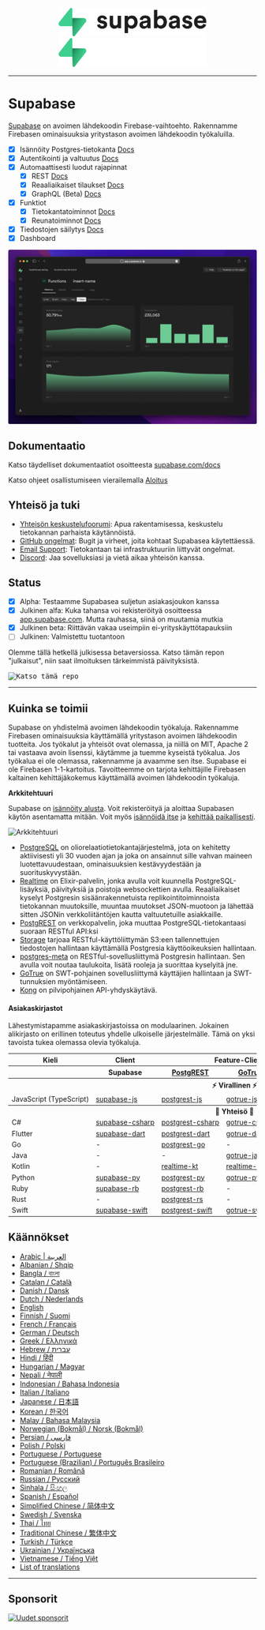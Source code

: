 <p align="center">
<img width="300" src="https://raw.githubusercontent.com/supabase/supabase/master/packages/common/assets/images/supabase-logo-wordmark--light.svg#gh-light-mode-only">
<img width="300" src="https://raw.githubusercontent.com/supabase/supabase/master/packages/common/assets/images/supabase-logo-wordmark--dark.svg#gh-dark-mode-only">
</p>

---

# Supabase

[Supabase](https://supabase.com) on avoimen lähdekoodin Firebase-vaihtoehto. Rakennamme Firebasen ominaisuuksia yritystason avoimen lähdekoodin työkaluilla.

- [x] Isännöity Postgres-tietokanta [Docs](https://supabase.com/docs/guides/database)
- [x] Autentikointi ja valtuutus [Docs](https://supabase.com/docs/guides/auth)
- [x] Automaattisesti luodut rajapinnat
  - [x] REST [Docs](https://supabase.com/docs/guides/database/api#rest-api)
  - [x] Reaaliaikaiset tilaukset [Docs](https://supabase.com/docs/guides/database/api#realtime-api)
  - [x] GraphQL (Beta) [Docs](https://supabase.com/docs/guides/database/api#graphql-api)
- [x] Funktiot
  - [x] Tietokantatoiminnot [Docs](https://supabase.com/docs/guides/database/functions)
  - [x] Reunatoiminnot [Docs](https://supabase.com/docs/guides/functions)
- [x] Tiedostojen säilytys [Docs](https://supabase.com/docs/guides/storage)
- [x] Dashboard

![Supabase hallintapaneeli](https://raw.githubusercontent.com/supabase/supabase/master/apps/www/public/images/github/supabase-dashboard.png)

## Dokumentaatio

Katso täydelliset dokumentaatiot osoitteesta [supabase.com/docs](https://supabase.com/docs)

Katso ohjeet osallistumiseen vierailemalla [Aloitus](../DEVELOPERS.md)

## Yhteisö ja tuki

- [Yhteisön keskustelufoorumi](https://github.com/supabase/supabase/discussions): Apua rakentamisessa, keskustelu tietokannan parhaista käytännöistä.
- [GitHub ongelmat](https://github.com/supabase/supabase/issues): Bugit ja virheet, joita kohtaat Supabasea käytettäessä.
- [Email Support](https://supabase.com/docs/support#business-support): Tietokantaan tai infrastruktuuriin liittyvät ongelmat.
- [Discord](https://discord.supabase.com): Jaa sovelluksiasi ja vietä aikaa yhteisön kanssa.

## Status

- [x] Alpha: Testaamme Supabasea suljetun asiakasjoukon kanssa
- [x] Julkinen alfa: Kuka tahansa voi rekisteröityä osoitteessa [app.supabase.com](https://app.supabase.com). Mutta rauhassa, siinä on muutamia mutkia
- [x] Julkinen beta: Riittävän vakaa useimpiin ei-yrityskäyttötapauksiin
- [ ] Julkinen: Valmistettu tuotantoon

Olemme tällä hetkellä julkisessa betaversiossa. Katso tämän repon "julkaisut", niin saat ilmoituksen tärkeimmistä päivityksistä.

<kbd><img src="https://raw.githubusercontent.com/supabase/supabase/d5f7f413ab356dc1a92075cb3cee4e40a957d5b1/web/static/watch-repo.gif" alt="Katso tämä repo"/></kbd>

---

## Kuinka se toimii

Supabase on yhdistelmä avoimen lähdekoodin työkaluja. Rakennamme Firebasen ominaisuuksia käyttämällä yritystason avoimen lähdekoodin tuotteita. Jos työkalut ja yhteisöt ovat olemassa, ja niillä on MIT, Apache 2 tai vastaava avoin lisenssi, käytämme ja tuemme kyseistä työkalua. Jos työkalua ei ole olemassa, rakennamme ja avaamme sen itse. Supabase ei ole Firebasen 1-1-kartoitus. Tavoitteemme on tarjota kehittäjille Firebasen kaltainen kehittäjäkokemus käyttämällä avoimen lähdekoodin työkaluja.

**Arkkitehtuuri**

Supabase on [isännöity alusta](https://app.supabase.com). Voit rekisteröityä ja aloittaa Supabasen käytön asentamatta mitään.
Voit myös [isännöidä itse](https://supabase.com/docs/guides/hosting/overview) ja [kehittää paikallisesti](https://supabase.com/docs/guides/local-development).

![Arkkitehtuuri](https://user-images.githubusercontent.com/70828596/187547862-ffa9d058-0c3a-4851-a3e7-92ccfca4b596.png)

- [PostgreSQL](https://www.postgresql.org/) on oliorelaatiotietokantajärjestelmä, jota on kehitetty aktiivisesti yli 30 vuoden ajan ja joka on ansainnut sille vahvan maineen luotettavuudestaan, ominaisuuksien kestävyydestään ja suorituskyvystään.
- [Realtime](https://github.com/supabase/realtime) on Elixir-palvelin, jonka avulla voit kuunnella PostgreSQL-lisäyksiä, päivityksiä ja poistoja websockettien avulla. Reaaliaikaiset kyselyt Postgresin sisäänrakennetuista replikointitoiminnoista tietokannan muutoksille, muuntaa muutokset JSON-muotoon ja lähettää sitten JSONin verkkoliitäntöjen kautta valtuutetuille asiakkaille.
- [PostgREST](http://postgrest.org/) on verkkopalvelin, joka muuttaa PostgreSQL-tietokantaasi suoraan RESTful API:ksi
- [Storage](https://github.com/supabase/storage-api) tarjoaa RESTful-käyttöliittymän S3:een tallennettujen tiedostojen hallintaan käyttämällä Postgresia käyttöoikeuksien hallintaan.
- [postgres-meta](https://github.com/supabase/postgres-meta) on RESTful-sovellusliittymä Postgresin hallintaan. Sen avulla voit noutaa taulukoita, lisätä rooleja ja suorittaa kyselyitä jne.
- [GoTrue](https://github.com/netlify/gotrue) on SWT-pohjainen sovellusliittymä käyttäjien hallintaan ja SWT-tunnuksien myöntämiseen.
- [Kong](https://github.com/Kong/kong) on ​​pilvipohjainen API-yhdyskäytävä.

#### Asiakaskirjastot

Lähestymistapamme asiakaskirjastoissa on modulaarinen. Jokainen alikirjasto on erillinen toteutus yhdelle ulkoiselle järjestelmälle. Tämä on yksi tavoista tukea olemassa olevia työkaluja.

<table style="table-layout:fixed; white-space: nowrap;">
  <tr>
    <th>Kieli</th>
    <th>Client</th>
    <th colspan="5">Feature-Clients (yhdistettynä Supabase-asiakkaaseen)</th>
  </tr>
  <tr>
    <th></th>
    <th>Supabase</th>
    <th><a href="https://github.com/postgrest/postgrest" target="_blank" rel="noopener noreferrer">PostgREST</a></th>
    <th><a href="https://github.com/supabase/gotrue" target="_blank" rel="noopener noreferrer">GoTrue</a></th>
    <th><a href="https://github.com/supabase/realtime" target="_blank" rel="noopener noreferrer">Realtime</a></th>
    <th><a href="https://github.com/supabase/storage-api" target="_blank" rel="noopener noreferrer">Storage</a></th>
    <th>Functions</th>
  </tr>
  <!-- MALLI UUDELLE RIVILLE -->
  <!-- ALOITA NYT
  <tr>
    <td>lang</td>
    <td><a href="https://github.com/supabase-community/supabase-lang" target="_blank" rel="noopener noreferrer">supabase-lang</a></td>
    <td><a href="https://github.com/supabase-community/postgrest-lang" target="_blank" rel="noopener noreferrer">postgrest-lang</a></td>
    <td><a href="https://github.com/supabase-community/gotrue-lang" target="_blank" rel="noopener noreferrer">gotrue-lang</a></td>
    <td><a href="https://github.com/supabase-community/realtime-lang" target="_blank" rel="noopener noreferrer">realtime-lang</a></td>
    <td><a href="https://github.com/supabase-community/storage-lang" target="_blank" rel="noopener noreferrer">storage-lang</a></td>
  </tr>
  LOPETA RIVI -->
  <th colspan="7">⚡️ Virallinen ⚡️</th>
  <tr>
    <td>JavaScript (TypeScript)</td>
    <td><a href="https://github.com/supabase/supabase-js" target="_blank" rel="noopener noreferrer">supabase-js</a></td>
    <td><a href="https://github.com/supabase/postgrest-js" target="_blank" rel="noopener noreferrer">postgrest-js</a></td>
    <td><a href="https://github.com/supabase/gotrue-js" target="_blank" rel="noopener noreferrer">gotrue-js</a></td>
    <td><a href="https://github.com/supabase/realtime-js" target="_blank" rel="noopener noreferrer">realtime-js</a></td>
    <td><a href="https://github.com/supabase/storage-js" target="_blank" rel="noopener noreferrer">storage-js</a></td>
    <td><a href="https://github.com/supabase/functions-js" target="_blank" rel="noopener noreferrer">functions-js</a></td>
  </tr>
  <th colspan="7">💚 Yhteisö 💚</th>
  <tr>
    <td>C#</td>
    <td><a href="https://github.com/supabase-community/supabase-csharp" target="_blank" rel="noopener noreferrer">supabase-csharp</a></td>
    <td><a href="https://github.com/supabase-community/postgrest-csharp" target="_blank" rel="noopener noreferrer">postgrest-csharp</a></td>
    <td><a href="https://github.com/supabase-community/gotrue-csharp" target="_blank" rel="noopener noreferrer">gotrue-csharp</a></td>
    <td><a href="https://github.com/supabase-community/realtime-csharp" target="_blank" rel="noopener noreferrer">realtime-csharp</a></td>
    <td><a href="https://github.com/supabase-community/storage-csharp" target="_blank" rel="noopener noreferrer">storage-csharp</a></td>
    <td><a href="https://github.com/supabase-community/functions-csharp" target="_blank" rel="noopener noreferrer">functions-csharp</a></td>
  </tr>
  <tr>
    <td>Flutter</td>
    <td><a href="https://github.com/supabase/supabase-flutter" target="_blank" rel="noopener noreferrer">supabase-dart</a></td>
    <td><a href="https://github.com/supabase/postgrest-dart" target="_blank" rel="noopener noreferrer">postgrest-dart</a></td>
    <td><a href="https://github.com/supabase/gotrue-dart" target="_blank" rel="noopener noreferrer">gotrue-dart</a></td>
    <td><a href="https://github.com/supabase/realtime-dart" target="_blank" rel="noopener noreferrer">realtime-dart</a></td>
    <td><a href="https://github.com/supabase/storage-dart" target="_blank" rel="noopener noreferrer">storage-dart</a></td>
    <td><a href="https://github.com/supabase-community/functions-dart" target="_blank" rel="noopener noreferrer">functions-dart</a></td>
  </tr>
  <tr>
    <td>Go</td>
    <td>-</td>
    <td><a href="https://github.com/supabase-community/postgrest-go" target="_blank" rel="noopener noreferrer">postgrest-go</a></td>
    <td>-</td>
    <td>-</td>
    <td><a href="https://github.com/supabase-community/storage-go" target="_blank" rel="noopener noreferrer">storage-go</a></td>
    <td>-</td>
  </tr>
  <tr>
    <td>Java</td>
    <td>-</td>
    <td>-</td>
    <td><a href="https://github.com/supabase-community/gotrue-java" target="_blank" rel="noopener noreferrer">gotrue-java</a></td>
    <td>-</td>
    <td>-</td>
    <td>-</td>
  </tr>
  <tr>
    <td>Kotlin</td>
    <td>-</td>
    <td><a href="https://github.com/supabase-community/supabase-kt/tree/master/Postgrest" target="_blank" rel="noopener noreferrer">realtime-kt</a></td>
    <td><a href="https://github.com/supabase-community/supabase-kt/tree/master/GoTrue" target="_blank" rel="noopener noreferrer">realtime-kt</a></td>
    <td>-</td>
    <td>-</td>
    <td>-</td>
  </tr>
  <tr>
    <td>Python</td>
    <td><a href="https://github.com/supabase-community/supabase-py" target="_blank" rel="noopener noreferrer">supabase-py</a></td>
    <td><a href="https://github.com/supabase-community/postgrest-py" target="_blank" rel="noopener noreferrer">postgrest-py</a></td>
    <td><a href="https://github.com/supabase-community/gotrue-py" target="_blank" rel="noopener noreferrer">gotrue-py</a></td>
    <td><a href="https://github.com/supabase-community/realtime-py" target="_blank" rel="noopener noreferrer">realtime-py</a></td>
    <td><a href="https://github.com/supabase-community/storage-py" target="_blank" rel="noopener noreferrer">storage-py</a></td>
    <td><a href="https://github.com/supabase-community/functions-py" target="_blank" rel="noopener noreferrer">functions-py</a></td>
  </tr>
  <tr>
    <td>Ruby</td>
    <td><a href="https://github.com/supabase-community/supabase-rb" target="_blank" rel="noopener noreferrer">supabase-rb</a></td>
    <td><a href="https://github.com/supabase-community/postgrest-rb" target="_blank" rel="noopener noreferrer">postgrest-rb</a></td>
    <td>-</td>
    <td>-</td>
    <td>-</td>
    <td>-</td>
  </tr>
  <tr>
    <td>Rust</td>
    <td>-</td>
    <td><a href="https://github.com/supabase-community/postgrest-rs" target="_blank" rel="noopener noreferrer">postgrest-rs</a></td>
    <td>-</td>
    <td>-</td>
    <td>-</td>
    <td>-</td>
  </tr>
  <tr>
    <td>Swift</td>
    <td><a href="https://github.com/supabase-community/supabase-swift" target="_blank" rel="noopener noreferrer">supabase-swift</a></td>
    <td><a href="https://github.com/supabase-community/postgrest-swift" target="_blank" rel="noopener noreferrer">postgrest-swift</a></td>
    <td><a href="https://github.com/supabase-community/gotrue-swift" target="_blank" rel="noopener noreferrer">gotrue-swift</a></td>
    <td><a href="https://github.com/supabase-community/realtime-swift" target="_blank" rel="noopener noreferrer">realtime-swift</a></td>
    <td><a href="https://github.com/supabase-community/storage-swift" target="_blank" rel="noopener noreferrer">storage-swift</a></td>
    <td>-</td>
  </tr>
</table>

<!--- Poista tämä luettelo, jos käännät toiselle kielelle, sillä useiden tiedostojen päivitys on vaikeaa-->
<!--- Säilytä vain linkki käännöstiedostojen luetteloon-->

## Käännökset

- [Arabic | العربية](/i18n/README.ar.md)
- [Albanian / Shqip](/i18n/README.sq.md)
- [Bangla / বাংলা](/i18n/README.bn.md)
- [Catalan / Català](/i18n/README.ca.md)
- [Danish / Dansk](/i18n/README.da.md)
- [Dutch / Nederlands](/i18n/README.nl.md)
- [English](https://github.com/supabase/supabase)
- [Finnish / Suomi](/i18n/README.fi.md)
- [French / Français](/i18n/README.fr.md)
- [German / Deutsch](/i18n/README.de.md)
- [Greek / Ελληνικά](/i18n/README.gr.md)
- [Hebrew / עברית](/i18n/README.he.md)
- [Hindi / हिंदी](/i18n/README.hi.md)
- [Hungarian / Magyar](/i18n/README.hu.md)
- [Nepali / नेपाली](/i18n/README.ne.md)
- [Indonesian / Bahasa Indonesia](/i18n/README.id.md)
- [Italian / Italiano](/i18n/README.it.md)
- [Japanese / 日本語](/i18n/README.jp.md)
- [Korean / 한국어](/i18n/README.ko.md)
- [Malay / Bahasa Malaysia](/i18n/README.ms.md)
- [Norwegian (Bokmål) / Norsk (Bokmål)](/i18n/README.nb-no.md)
- [Persian / فارسی](/i18n/README.fa.md)
- [Polish / Polski](/i18n/README.pl.md)
- [Portuguese / Portuguese](/i18n/README.pt.md)
- [Portuguese (Brazilian) / Português Brasileiro](/i18n/README.pt-br.md)
- [Romanian / Română](/i18n/README.ro.md)
- [Russian / Pусский](/i18n/README.ru.md)
- [Sinhala / සිංහල](/i18n/README.si.md)
- [Spanish / Español](/i18n/README.es.md)
- [Simplified Chinese / 简体中文](/i18n/README.zh-cn.md)
- [Swedish / Svenska](/i18n/README.sv.md)
- [Thai / ไทย](/i18n/README.th.md)
- [Traditional Chinese / 繁体中文](/i18n/README.zh-tw.md)
- [Turkish / Türkçe](/i18n/README.tr.md)
- [Ukrainian / Українська](/i18n/README.uk.md)
- [Vietnamese / Tiếng Việt](/i18n/README.vi-vn.md)
- [List of translations](/i18n/languages.md) <!--- Keep only this -->

---

## Sponsorit

[![Uudet sponsorit](https://user-images.githubusercontent.com/10214025/90518111-e74bbb00-e198-11ea-8f88-c9e3c1aa4b5b.png)](https://github.com/sponsors/supabase)
